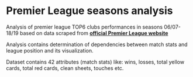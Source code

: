 # Premier League seasons analysis
Analysis of premier league TOP6 clubs performances in seasons 06/07-18/19 based on data scraped from **[official Premier League website](https://www.premierleague.com/stats/top/clubs/wins?se=79)** 

Analysis contains determination of dependencies between match stats and league position and its visualization.

Dataset contains 42 attributes (match stats) like: wins, losses, total yellow cards, total red cards, clean sheets, touches etc.
